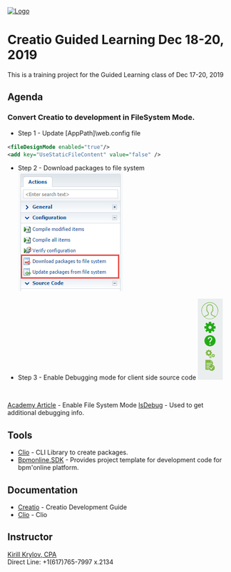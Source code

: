 [![Logo](https://www.creatio.com/sites/default/files/2019-10/creatio-main-logo.svg)](https://github.com/sindresorhus/awesome#readme)
# Creatio Guided Learning Dec 18-20, 2019  
This is a training project for the Guided Learning class of Dec 17-20, 2019

## Agenda

### Convert Creatio to development in FileSystem Mode. 

- Step 1 - Update [AppPath]\web.config file
```xml
<fileDesignMode enabled="true"/>
<add key="UseStaticFileContent" value="false" />
```
- Step 2 - Download packages to file system<br/>
![Download Packages To FileSystem](Img/confguration_buttons.png)

- Step 3 - Enable Debugging mode for client side source code 
![IsDebug Icons](Img/IsDebug.png)

<br/>



[Academy Article](https://academy.creatio.com/documents/technic-sdk/7-15/introduction-9) - Enable File System Mode
[IsDebug](https://academy.creatio.com/documents/technic-sdk/7-15/isdebug-mode) - Used to get additional debugging info.

## Tools
- [Clio](https://github.com/Advance-Technologies-Foundation/clio) - CLI Library to create packages.
- [Bpmonline.SDK](https://www.nuget.org/packages/BpmonlineSDK/) - Provides project template for development code for bpm'online platform.

## Documentation
- [Creatio](https://academy.creatio.com/documents/technic-sdk/7-15/creatio-development-guide) - Creatio Development Guide
- [Clio](https://github.com/Advance-Technologies-Foundation/clio/blob/master/README.md) - Clio

## Instructor
<a href="mailto:k.krylov@creatio.com?subject=Guided%20Learning%20Dec%2017-20,%202019">Kirill Krylov, CPA</a><br />
Direct Line: +1(617)765-7997 x.2134

